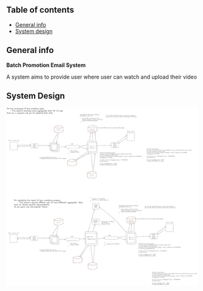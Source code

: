 ## Table of contents
* [General info](#general-info)
* [System design](#system-design)

## General info
**Batch Promotion Email System**

A system aims to provide user where user can watch and upload their video

## System Design
![System Design](https://github.com/trungdq2295/system-design/blob/main/batch-promotion-email/system.png)

